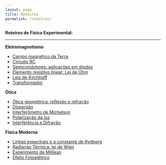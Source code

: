 ```yaml
---
layout: page
title: Roteiros
permalink: /roteiros/
---
```

**Roteiros de Física Experimental:**

---
**Eletromagnetismo**
- [Campo magnético da Terra](https://thonimar.github.io/ufes/roteiros/campo-magnetico-terra.pdf)
- [Circuito RC](https://thonimar.github.io/ufes/roteiros/circuito-rc.pdf)
- [Semicondutores: aplicações em diodos](https://thonimar.github.io/ufes/roteiros/diodo.pdf)
- [Elemento resistivo linear: Lei de Ohm](https://thonimar.github.io/ufes/roteiros/elemento-resistivo.pdf)
- [Leis de Kirchhoff](https://thonimar.github.io/ufes/roteiros/leis-kirchhff.pdf)
- [Transformador](https://thonimar.github.io/ufes/roteiros/transformadores.pdf)
  
**Ótica**
- [Ótica geométrica: reflexão e refração](https://thonimar.github.io/ufes/roteiros/otica-geometrica.pdf)
- [Dispersão](https://thonimar.github.io/ufes/roteiros/dispersao.pdf)
- [Interferômetro de Michelson](https://thonimar.github.io/ufes/roteiros/interferometro.pdf)
- [Polarização da luz](https://thonimar.github.io/ufes/roteiros/polarizacao.pdf)
- [Interferência e Difração](https://thonimar.github.io/ufes/roteiros/interferencia-difracao.pdf)
  
**Física Moderna**
- [Linhas espectrais e a constante de Rydberg](https://thonimar.github.io/ufes/roteiros/linhas-espectrais.pdf)
- [Radiação Térmica: lei de Wien](https://thonimar.github.io/ufes/roteiros/radiacao-corpo-negro.pdf)
- [Experimento de Millikan](https://thonimar.github.io/ufes/roteiros/millikan.pdf)
- [Efeito Fotoelétrico](https://thonimar.github.io/ufes/roteiros/efeito-fotoeletrico.pdf)

